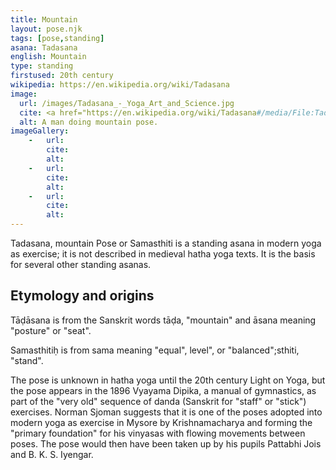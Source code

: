 ```yaml
---
title: Mountain
layout: pose.njk
tags: [pose,standing]
asana: Tadasana
english: Mountain
type: standing
firstused: 20th century
wikipedia: https://en.wikipedia.org/wiki/Tadasana
image: 
  url: /images/Tadasana_-_Yoga_Art_and_Science.jpg
  cite: <a href="https://en.wikipedia.org/wiki/Tadasana#/media/File:Tadasana_-_Yoga_Art_and_Science.jpg">Photo</a> by Witold Fitz-Simon  
  alt: A man doing mountain pose.
imageGallery:
    -   url: 
        cite: 
        alt: 
    -   url: 
        cite: 
        alt: 
    -   url: 
        cite:
        alt: 
---
```


Tadasana, mountain Pose or Samasthiti is a standing asana in modern yoga as exercise; it is not described in medieval hatha yoga texts. It is the basis for several other standing asanas.
## Etymology and origins
Tāḍāsana is from the Sanskrit words tāḍa, "mountain" and  āsana meaning "posture" or "seat".

Samasthitiḥ is from sama meaning "equal", level", or "balanced";sthiti, "stand".

The pose is unknown in hatha yoga until the 20th century Light on Yoga, but the pose appears in the 1896 Vyayama Dipika, a manual of gymnastics, as part of the "very old" sequence of danda (Sanskrit for "staff" or "stick") exercises. Norman Sjoman suggests that it is one of the poses adopted into modern yoga as exercise in Mysore by Krishnamacharya and forming the "primary foundation" for his vinyasas with flowing movements between poses. The pose would then have been taken up by his pupils Pattabhi Jois and B. K. S. Iyengar.


